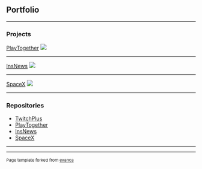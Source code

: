 ## Portfolio

---

### Projects

[PlayTogether](/sample_page)
<img src="images/dummy_thumbnail.jpg?raw=true"/>

---
[InsNews](/pdf/sample_presentation.pdf)
<img src="images/dummy_thumbnail.jpg?raw=true"/>

---
[SpaceX](http://example.com/)
<img src="images/dummy_thumbnail.jpg?raw=true"/>

---

### Repositories

- [TwitchPlus](http://example.com/)
- [PlayTogether](https://github.com/JianbinGong/PictureSocialNetWork)
- [InsNews](https://github.com/JianbinGong/PersonalizeNews)
- [SpaceX](https://github.com/JianbinGong/spaceX)


---




---
<p style="font-size:11px">Page template forked from <a href="https://github.com/evanca/quick-portfolio">evanca</a></p>
<!-- Remove above link if you don't want to attibute -->
